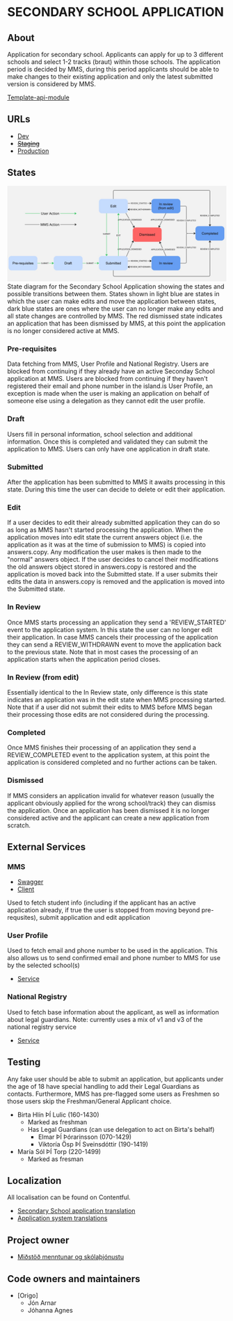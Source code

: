 # SECONDARY SCHOOL APPLICATION

## About

Application for secondary school. Applicants can apply for up to 3 different schools and select 1-2 tracks (braut) within those schools. The application period is decided by MMS, during this period applicants should be able to make changes to their existing application and only the latest submitted version is considered by MMS.

[Template-api-module](https://github.com/island-is/island.is/blob/main/libs/application/template-api-modules/src/lib/modules/templates/secondary-school/secondary-school.service.ts)

## URLs

- [Dev](https://beta.dev01.devland.is/umsoknir/framhaldsskoli)
- ~~[Staging]()~~
- [Production](https://island.is/umsoknir/framhaldsskoli)

## States

![state diagram](state-diagram.jpg)
State diagram for the Secondary School Application showing the states and possible transitions between them. States shown in light blue are states in which the user can make edits and move the application between states, dark blue states are ones where the user can no longer make any edits and all state changes are controlled by MMS. The red dismissed state indicates an application that has been dismissed by MMS, at this point the application is no longer considered active at MMS.


### Pre-requisites

Data fetching from MMS, User Profile and National Registry. Users are blocked from continuing if they already have an active Seconday School application at MMS. Users are blocked from continuing if they haven't registered their email and phone number in the island.is User Profile, an exception is made when the user is making an application on behalf of someone else using a delegation as they cannot edit the user profile.

### Draft

Users fill in personal information, school selection and additional information. Once this is completed and validated they can submit the application to MMS. Users can only have one application in draft state.

### Submitted

After the application has been submitted to MMS it awaits processing in this state. During this time the user can decide to delete or edit their application.

### Edit

If a user decides to edit their already submitted application they can do so as long as MMS hasn't started processing the application. When the application moves into edit state the current answers object (i.e. the application as it was at the time of submission to MMS) is copied into answers.copy. Any modification the user makes is then made to the "normal" answers object. If the user decides to cancel their modifications the old answers object stored in answers.copy is restored and the application is moved back into the Submitted state. If a user submits their edits the data in answers.copy is removed and the application is moved into the Submitted state.

### In Review

Once MMS starts processing an application they send a 'REVIEW_STARTED' event to the application system. In this state the user can no longer edit their application. In case MMS cancels their processing of the application they can send a REVIEW_WITHDRAWN event to move the application back to the previous state. Note that in most cases the processing of an application starts when the application period closes.

### In Review (from edit)

Essentially identical to the In Review state, only difference is this state indicates an application was in the edit state when MMS processing started. Note that if a user did not submit their edits to MMS before MMS began their processing those edits are not considered during the processing.

### Completed

Once MMS finishes their processing of an application they send a REVIEW_COMPLETED event to the application system, at this point the application is considered completed and no further actions can be taken.

### Dismissed

If MMS considers an application invalid for whatever reason (usually the applicant obviously applied for the wrong school/track) they can dismiss the application. Once an application has been dismissed it is no longer considered active and the applicant can create a new application from scratch.

## External Services

### MMS 

- [Swagger](https://redocly.github.io/redoc/?url=https://raw.githubusercontent.com/island-is/island.is/refs/heads/main/libs/clients/secondary-school/src/clientConfig.json)
- [Client](https://github.com/island-is/island.is/blob/main/libs/clients/secondary-school/src/lib/secondarySchoolClient.service.ts)

Used to fetch student info (including if the applicant has an active application already, if true the user is stopped from moving beyond pre-requsites), submit application and edit application

### User Profile

Used to fetch email and phone number to be used in the application. This also allows us to send confirmed email and phone number to MMS for use by the selected school(s)

- [Service](https://github.com/island-is/island.is/blob/main/libs/application/template-api-modules/src/lib/modules/shared/api/user-profile/user-profile.service.ts)

### National Registry

Used to fetch base information about the applicant, as well as information about legal guardians. Note: currently uses a mix of v1 and v3 of the national registry service

- [Service](https://github.com/island-is/island.is/blob/main/libs/application/template-api-modules/src/lib/modules/shared/api/national-registry/national-registry.service.ts)

## Testing
Any fake user should be able to submit an application, but applicants under the age of 18 have special handling to add their Legal Guardians as contacts. Furthermore, MMS has pre-flagged some users as Freshmen so those users skip the Freshman/General Applicant choice.

- Birta Hlín ÞÍ Lulic (160-1430)
  - Marked as freshman
  - Has Legal Guardians (can use delegation to act on Birta's behalf)
    - Elmar ÞÍ Þórarinsson (070-1429)
    - Viktoría Ösp ÞÍ Sveinsdóttir (190-1419)
- María Sól ÞÍ Torp (220-1499)
  - Marked as fresman

## Localization

All localisation can be found on Contentful.

- [Secondary School application translation](https://app.contentful.com/spaces/8k0h54kbe6bj/entries/ss.application)
- [Application system translations](https://app.contentful.com/spaces/8k0h54kbe6bj/entries/application.system)

## Project owner

- [Miðstöð menntunar og skólaþjónustu](https://island.is/s/midstod-menntunar-og-skolathjonustu)

## Code owners and maintainers

- [Origo]
  - Jón Arnar
  - Jóhanna Agnes
